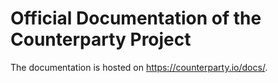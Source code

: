 # Official Documentation of the Counterparty Project

The documentation is hosted on https://counterparty.io/docs/. 

